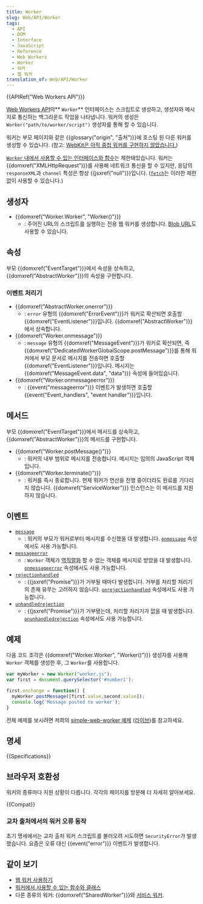 ```yaml
---
title: Worker
slug: Web/API/Worker
tags:
  - API
  - DOM
  - Interface
  - JavaScript
  - Reference
  - Web Workers
  - Worker
  - 워커
  - 웹 워커
translation_of: Web/API/Worker
---
```

{{APIRef("Web Workers API")}}

[Web Workers API](/ko/docs/Web/API/Web_Workers_API)의** `Worker`** 인터페이스는 스크립트로 생성하고, 생성자와 메시지로 통신하는 백그라운드 작업을 나타냅니다. 워커의 생성은 `Worker("path/to/worker/script")` 생성자를 통해 할 수 있습니다.

워커는 부모 페이지와 같은 {{glossary("origin", "출처")}}에 호스팅 된 다른 워커를 생성할 수 있습니다. (참고: [WebKit은 아직 중첩 워커를 구현하지 않았습니다.](https://bugs.webkit.org/show_bug.cgi?id=22723))

[`Worker` 내에서 사용할 수 있는 인터페이스와 함수](/ko/docs/Web/API/Web_Workers_API/Functions_and_classes_available_to_workers)는 제한돼있습니다. 워커는 {{domxref("XMLHttpRequest")}}를 사용해 네트워크 통신을 할 수 있지만, 응답의 `responseXML`과 `channel` 특성은 항상 {{jsxref("null")}}입니다. ([`fetch`](/ko/docs/Web/API/Fetch_API)는 이러한 제한 없이 사용할 수 있습니다.)

## 생성자

- {{domxref("Worker.Worker", "Worker()")}}
  - : 주어진 URL의 스크립트를 실행하는 전용 웹 워커를 생성합니다. [Blob URL](/ko/docs/Web/API/Blob)도 사용할 수 있습니다.

## 속성

부모 {{domxref("EventTarget")}}에서 속성을 상속하고, {{domxref("AbstractWorker")}}의 속성을 구현합니다.

### 이벤트 처리기

- {{domxref("AbstractWorker.onerror")}}
  - : `error` 유형의 {{domxref("ErrorEvent")}}가 워커로 확산되면 호출할 {{domxref("EventListener")}}입니다. {{domxref("AbstractWorker")}}에서 상속합니다.
- {{domxref("Worker.onmessage")}}
  - : `message` 유형의 {{domxref("MessageEvent")}}가 워커로 확산되면, 즉 {{domxref("DedicatedWorkerGlobalScope.postMessage")}}를 통해 워커에서 부모 문서로 메시지를 전송하면 호출할 {{domxref("EventListener")}}입니다. 메시지는 {{domxref("MessageEvent.data", "data")}} 속성에 들어있습니다.
- {{domxref("Worker.onmessageerror")}}
  - : {{event("messageerror")}} 이벤트가 발생하면 호출할 {{event("Event_handlers", "event handler")}}입니다.

## 메서드

부모 {{domxref("EventTarget")}}에서 메서드를 상속하고, {{domxref("AbstractWorker")}}의 메서드를 구현합니다.

- {{domxref("Worker.postMessage()")}}
  - : 워커의 내부 범위로 메시지를 전송합니다. 메시지는 임의의 JavaScript 객체입니다.
- {{domxref("Worker.terminate()")}}
  - : 워커를 즉시 종료합니다. 현재 워커가 연산을 진행 중이더라도 완료를 기다리지 않습니다. {{domxref("ServiceWorker")}} 인스턴스는 이 메서드를 지원하지 않습니다.

## 이벤트

- [`message`](/ko/docs/Web/API/Worker/message_event)
  - : 워커의 부모가 워커로부터 메시지를 수신했을 대 발생합니다.
    [`onmessage`](/ko/docs/Web/API/Worker/onmessage) 속성에서도 사용 가능합니다.
- [`messageerror`](/ko/docs/Web/API/Worker/messageerror_event)
  - : `Worker` 객체가 [역직렬화](/ko/docs/Web/API/Web_Workers_API/Structured_clone_algorithm) 할 수 없는 객체를 메시지로 받았을 대 발생합니다.
    [`onmessageerror`](/ko/docs/Web/API/Worker/onmessageerror) 속성에서도 사용 가능합니다.
- [`rejectionhandled`](/ko/docs/Web/API/Window/rejectionhandled_event)
  - : {{jsxref("Promise")}}가 거부될 때마다 발생합니다. 거부를 처리할 처리기의 존재 유무는 고려하지 않습니다.
    [`onrejectionhandled`](/ko/docs/Web/API/WindowEventHandlers/onrejectionhandled) 속성에서도 사용 가능합니다.
- [`unhandledrejection`](/ko/docs/Web/API/Window/unhandledrejection_event)
  - : {{jsxref("Promise")}}가 거부됐는데, 처리할 처리기가 없을 때 발생합니다.
    [`onunhandledrejection`](/ko/docs/Web/API/WindowEventHandlers/onunhandledrejection) 속성에서도 사용 가능합니다.

## 예제

다음 코드 조각은 {{domxref("Worker.Worker", "Worker()")}} 생성자를 사용해 `Worker` 객체를 생성한 후, 그 `Worker`를 사용합니다.

```js
var myWorker = new Worker("worker.js");
var first = document.querySelector('#number1');

first.onchange = function() {
  myWorker.postMessage([first.value,second.value]);
  console.log('Message posted to worker');
}
```

전체 예제를 보시려면 저희의 [simple-web-worker 예제](https://github.com/mdn/simple-web-worker) ([라이브](http://mdn.github.io/simple-web-worker/))를 참고하세요.

## 명세

{{Specifications}}

## 브라우저 호환성

워커의 종류마다 지원 상황이 다릅니다. 각각의 페이지를 방문해 더 자세히 알아보세요.

{{Compat}}

### 교차 출처에서의 워커 오류 동작

초기 명세에서는 교차 출처 워커 스크립트를 불러오려 시도하면 `SecurityError`가 발생했습니다. 요즘은 오류 대신 {{event("error")}} 이벤트가 발생합니다.

## 같이 보기

- [웹 워커 사용하기](/ko/docs/Web/API/Web_Workers_API/Using_web_workers)
- [워커에서 사용할 수 있는 함수와 클래스](/ko/docs/Web/API/Web_Workers_API/Functions_and_classes_available_to_workers)
- 다른 종류의 워커: {{domxref("SharedWorker")}}와 [서비스 워커](/ko/docs/Web/API/Service_Worker_API).
